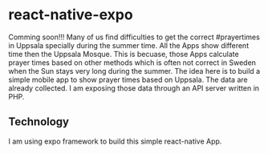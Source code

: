 # react-native-expo
Comming soon!!!
Many of us find difficulties to get the correct #prayertimes in Uppsala specially during the summer time. All the Apps show different time then the Uppsala Mosque. This is becuase, those Apps calculate prayer times based on other methods which is often not correct in Sweden when the Sun stays very long during the summer. The idea here is to build a simple mobile app to show prayer times based on Uppsala. The data are already collected. I am exposing those data through an API server written in PHP.

## Technology
I am using expo framework to build this simple react-native App.

